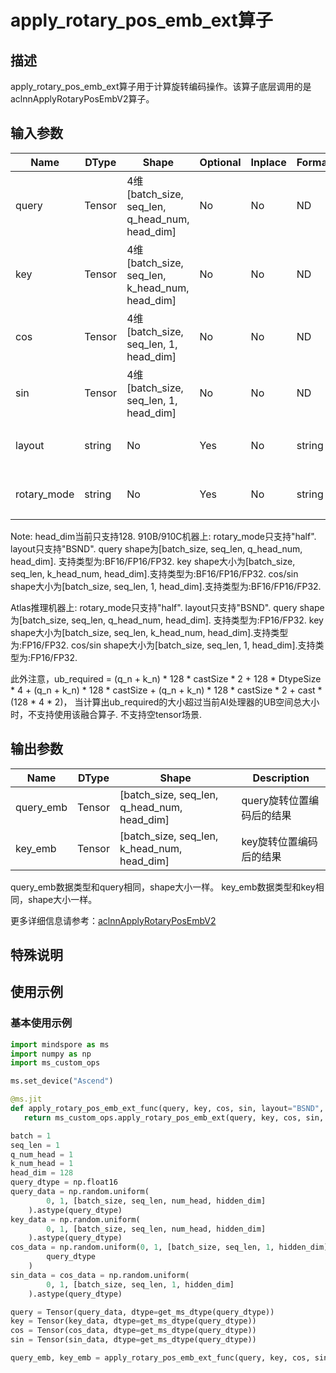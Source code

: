 # apply_rotary_pos_emb_ext算子

## 描述

apply_rotary_pos_emb_ext算子用于计算旋转编码操作。该算子底层调用的是aclnnApplyRotaryPosEmbV2算子。

## 输入参数

| Name                | DType           | Shape                                  | Optional | Inplace | Format | Description                                            |
|---------------------|-----------------|----------------------------------------|----------|---------|--------|--------------------------------------------------------|
| query               | Tensor          | 4维[batch_size, seq_len, q_head_num, head_dim] | No       | No      | ND     | 执行旋转位置编码的第一个变量                              |
| key                 | Tensor          | 4维[batch_size, seq_len, k_head_num, head_dim] | No       | No      | ND     | 执行旋转位置编码的第二个变量                              |  
| cos                 | Tensor          | 4维[batch_size, seq_len, 1, head_dim]          | No       | No      | ND     | 表示参与计算的位置编码张量                                |
| sin                 | Tensor          | 4维[batch_size, seq_len, 1, head_dim]          | No       | No      | ND     | 表示参与计算的位置编码张量                                |
| layout              | string          | No                                     | Yes      | No      | string | 表示输入Tensor的布局格式                                 |
| rotary_mode         | string          | No                                     | Yes      | No      | string | 表示支持计算公式中的旋转模式                              |

Note:
head_dim当前只支持128.
910B/910C机器上:
rotary_mode只支持"half".
layout只支持"BSND".
query shape为[batch_size, seq_len, q_head_num, head_dim]. 支持类型为:BF16/FP16/FP32.
key shape大小为[batch_size, seq_len, k_head_num, head_dim].支持类型为:BF16/FP16/FP32.
cos/sin shape大小为[batch_size, seq_len, 1, head_dim].支持类型为:BF16/FP16/FP32.

Atlas推理机器上:
rotary_mode只支持"half".
layout只支持"BSND".
query shape为[batch_size, seq_len, q_head_num, head_dim]. 支持类型为:FP16/FP32.
key shape大小为[batch_size, seq_len, k_head_num, head_dim].支持类型为:FP16/FP32.
cos/sin shape大小为[batch_size, seq_len, 1, head_dim].支持类型为:FP16/FP32.

此外注意，ub_required = (q_n + k_n) * 128 * castSize * 2 + 128 * DtypeSize * 4 + (q_n + k_n) * 128 * castSize + (q_n + k_n) * 128 * castSize * 2 + cast * (128 * 4 * 2)， 当计算出ub_required的大小超过当前AI处理器的UB空间总大小时，不支持使用该融合算子.
不支持空tensor场景.

## 输出参数

| Name   | DType      | Shape      | Description           |
|--------|------------|------------|-----------------------|
| query_emb| Tensor   | [batch_size, seq_len, q_head_num, head_dim] | query旋转位置编码后的结果 |
| key_emb | Tensor    | [batch_size, seq_len, k_head_num, head_dim] | key旋转位置编码后的结果 |

query_emb数据类型和query相同，shape大小一样。
key_emb数据类型和key相同，shape大小一样。

更多详细信息请参考：[aclnnApplyRotaryPosEmbV2](https://www.hiascend.com/document/detail/zh/canncommercial/82RC1/API/aolapi/context/aclnnApplyRotaryPosEmbV2.md)


## 特殊说明

## 使用示例

### 基本使用示例

```python
import mindspore as ms
import numpy as np
import ms_custom_ops

ms.set_device("Ascend")

@ms.jit
def apply_rotary_pos_emb_ext_func(query, key, cos, sin, layout="BSND", rotary_mode="half"):
   return ms_custom_ops.apply_rotary_pos_emb_ext(query, key, cos, sin, layout, rotary_mode)

batch = 1
seq_len = 1
q_num_head = 1
k_num_head = 1
head_dim = 128
query_dtype = np.float16
query_data = np.random.uniform(
        0, 1, [batch_size, seq_len, num_head, hidden_dim]
    ).astype(query_dtype)
key_data = np.random.uniform(
        0, 1, [batch_size, seq_len, num_head, hidden_dim]
    ).astype(query_dtype)
cos_data = np.random.uniform(0, 1, [batch_size, seq_len, 1, hidden_dim]).astype(
        query_dtype
    )
sin_data = cos_data = np.random.uniform(
        0, 1, [batch_size, seq_len, 1, hidden_dim]
    ).astype(query_dtype)

query = Tensor(query_data, dtype=get_ms_dtype(query_dtype))
key = Tensor(key_data, dtype=get_ms_dtype(query_dtype))
cos = Tensor(cos_data, dtype=get_ms_dtype(query_dtype))
sin = Tensor(sin_data, dtype=get_ms_dtype(query_dtype))

query_emb, key_emb = apply_rotary_pos_emb_ext_func(query, key, cos, sin)
```
